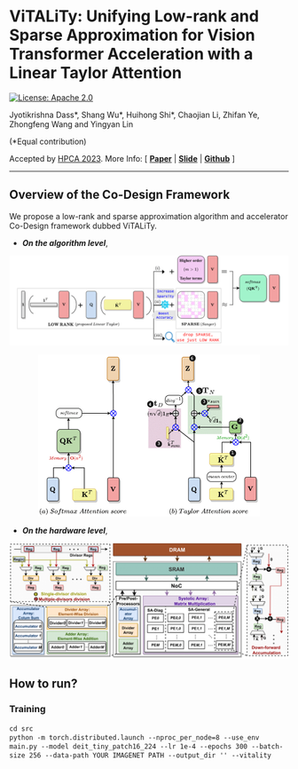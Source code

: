 
# ViTALiTy: Unifying Low-rank and Sparse Approximation for Vision Transformer Acceleration with a Linear Taylor Attention

[![License: Apache 2.0](https://img.shields.io/badge/License-Apache%202.0-green)](https://opensource.org/licenses/Apache-2.0)

Jyotikrishna Dass*, Shang Wu*, Huihong Shi*, Chaojian Li, Zhifan Ye, Zhongfeng Wang and Yingyan Lin

(*Equal contribution)

Accepted by [HPCA 2023](https://hpca-conf.org/2023/). More Info:
\[ [**Paper**](https://arxiv.org/abs/2211.05109) | [**Slide**]() | [**Github**](https://github.com/GATECH-EIC/ViTaLiTy) \]

---

## Overview of the Co-Design Framework

We propose a low-rank and sparse approximation algorithm and accelerator Co-Design framework dubbed ViTALiTy.

* ***On the algorithm level***, 

<p align="center">
<img src="./figures/ViTALiTY-workflow.png" width="800">
</p>
<p align="center">
<img src="./figures/TaylorAttentionFlow2.png" width="400">
</p>

* ***On the hardware level***, 

<p align="center">
<img src="./figures/hardware_overall.png" width="800">
</p>

## How to run?
### Training
    cd src
    python -m torch.distributed.launch --nproc_per_node=8 --use_env main.py --model deit_tiny_patch16_224 --lr 1e-4 --epochs 300 --batch-size 256 --data-path YOUR IMAGENET PATH --output_dir '' --vitality